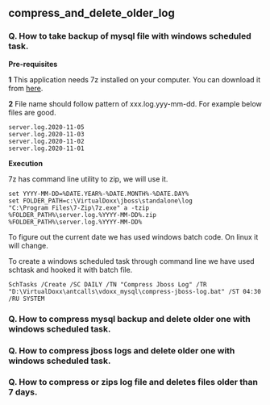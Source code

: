 ## compress_and_delete_older_log

### Q. How to take backup of mysql file with windows scheduled task.

**Pre-requisites**

**1** This application needs 7z installed on your computer. You can download it from [here](https://www.7-zip.org/download.html).

**2** File name should follow pattern of xxx.log.yyy-mm-dd. For example below files are good.

	server.log.2020-11-05
	server.log.2020-11-03
	server.log.2020-11-02
	server.log.2020-11-01

**Execution**

7z has command line utility to zip, we will use it.

	set YYYY-MM-DD=%DATE.YEAR%-%DATE.MONTH%-%DATE.DAY%
	set FOLDER_PATH=c:\VirtualDoxx\jboss\standalone\log
	"C:\Program Files\7-Zip\7z.exe" a -tzip %FOLDER_PATH%\server.log.%YYYY-MM-DD%.zip %FOLDER_PATH%\server.log.%YYYY-MM-DD%

To figure out the current date we has used windows batch code. On linux it will change.

To create a windows scheduled task through command line we have used schtask and hooked it with batch file.

	SchTasks /Create /SC DAILY /TN "Compress Jboss Log" /TR "D:\VirtualDoxx\antcalls\vdoxx_mysql\compress-jboss-log.bat" /ST 04:30 /RU SYSTEM 

### Q. How to compress mysql backup and delete older one with windows scheduled task.

### Q. How to compress jboss logs and delete older one with windows scheduled task.

### Q. How to compress or zips log file and deletes files older than 7 days. 
